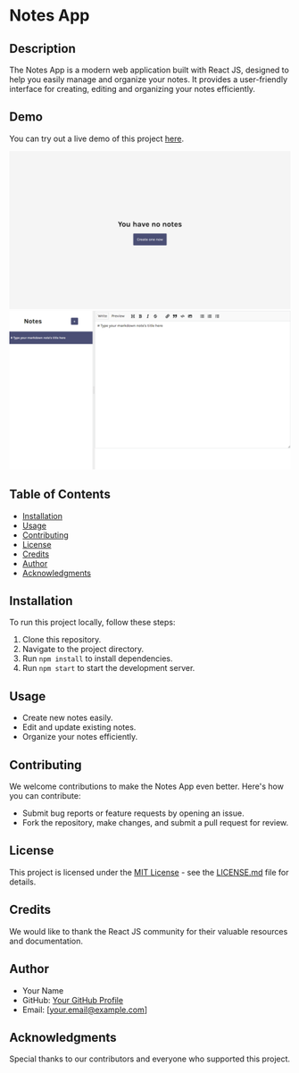 # Notes App

## Description

The Notes App is a modern web application built with React JS, designed to help you easily manage and organize your notes. It provides a user-friendly interface for creating, editing and organizing your notes efficiently.

## Demo

You can try out a live demo of this project [here](https://notes-by-vishu.netlify.app/).

![Notes App](https://raw.githubusercontent.com/Vishu-221b/Note-Maker/main/Screenshot%20(350).png)
![Notes App](https://raw.githubusercontent.com/Vishu-221b/Note-Maker/main/Screenshot%20(351).png)

## Table of Contents

- [Installation](#installation)
- [Usage](#usage)
- [Contributing](#contributing)
- [License](#license)
- [Credits](#credits)
- [Author](#author)
- [Acknowledgments](#acknowledgments)

## Installation

To run this project locally, follow these steps:

1. Clone this repository.
2. Navigate to the project directory.
3. Run `npm install` to install dependencies.
4. Run `npm start` to start the development server.

## Usage

- Create new notes easily.
- Edit and update existing notes.
- Organize your notes efficiently.

## Contributing

We welcome contributions to make the Notes App even better. Here's how you can contribute:

- Submit bug reports or feature requests by opening an issue.
- Fork the repository, make changes, and submit a pull request for review.

## License

This project is licensed under the [MIT License](LICENSE.md) - see the [LICENSE.md](LICENSE.md) file for details.

## Credits

We would like to thank the React JS community for their valuable resources and documentation.

## Author

- Your Name
- GitHub: [Your GitHub Profile](https://github.com/your-github-profile)
- Email: [your.email@example.com]

## Acknowledgments

Special thanks to our contributors and everyone who supported this project.

